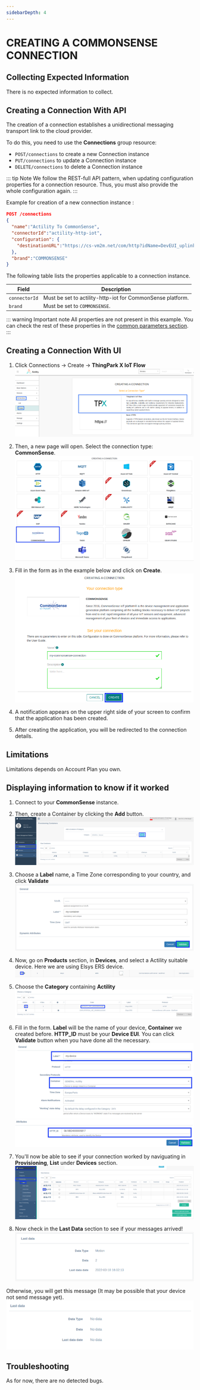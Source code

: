 ```yaml
---
sidebarDepth: 4
---
```


# CREATING A COMMONSENSE CONNECTION

## Collecting Expected Information

There is no expected information to collect.

## Creating a Connection With API

The creation of a connection establishes a unidirectional messaging transport link to the cloud provider.

To do this, you need to use the **Connections** group resource:
*	`POST/connections` to create a new Connection instance
*	`PUT/connections` to update a Connection instance
*	`DELETE/connections` to delete a Connection instance

::: tip Note
We follow the REST-full API pattern, when updating configuration properties for a connection resource. Thus, you must also provide the whole configuration again.
:::

Example for creation of a new connection instance :

```json
POST /connections
{
  "name":"Actility To CommonSense",
  "connectorId":"actility-http-iot",
  "configuration": {
    "destinationURL":"https://cs-vm2m.net/com/http?idName=DevEUI_uplink+DevEUI"
  },
  "brand":"COMMONSENSE"
}
```

The following table lists the properties applicable to a connection instance.

| Field | Description |
| ------ | ----------- |
| ```connectorId``` | Must be set to actility-http-iot for CommonSense platform. |
| ```brand``` | Must be set to ```COMMONSENSE```. |

::: warning Important note
All properties are not present in this example. You can check the rest of these properties in the [common parameters section](../../Getting_Started/Setting_Up_A_Connection_instance/About_connections.html#common-parameters).
:::

## Creating a Connection With UI

1. Click Connections -> Create -> **ThingPark X IoT Flow**
![create](images/create.png)

2. Then, a new page will open. Select the connection type: **CommonSense**.
![select](images/select.png)

3. Fill in the form as in the example below and click on **Create**.
![filled_form](images/filled_form.png)

4. A notification appears on the upper right side of your screen to confirm that the application has been created.

5. After creating the application, you will be redirected to the connection details.

## Limitations

Limitations depends on Account Plan you own.

## Displaying information to know if it worked

1. Connect to your **CommonSense** instance.

2. Then, create a Container by clicking the **Add** button.
![add_container](images/add_container.png)

3. Choose a **Label** name, a Time Zone corresponding to your country, and click **Validate**
![add_container](images/validate_container.png)

4. Now, go on **Products** section, in **Devices**, and select a Actility suitable device. Here we are using Elsys ERS device.
![select_product](images/select_product.png)

5. Choose the **Category** containing **Actility**
![actility_category](images/actility_category.png)

6. Fill in the form. **Label** will be the name of your device, **Container** we created before. **HTTP_ID** must be your **Device EUI**. You can click **Validate** button when you have done all the necessary.
![device_form1](images/device_form1.png)
![device_form2](images/device_form2.png)

7. You'll now be able to see if your connection worked by naviguating in **Provisioning**, **List** under **Devices** section.
![provisioning_list](images/provisioning_list.png)

8. Now check in the **Last Data** section to see if your messages arrived!
![last_data](images/last_data.png)

Otherwise, you will get this message (It may be possible that your device not send message yet).
![no_last_data](images/no_last_data.png)

## Troubleshooting

As for now, there are no detected bugs.
